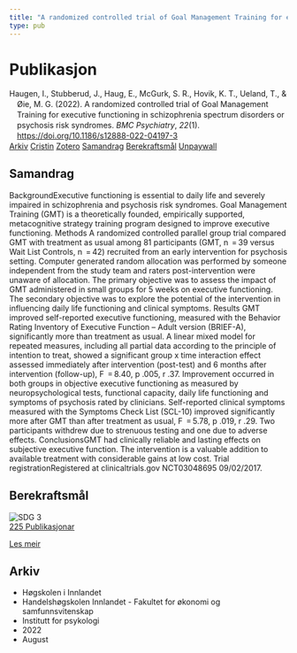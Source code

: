 ```yaml
---
title: "A randomized controlled trial of Goal Management Training for executive functioning in schizophrenia spectrum disorders or psychosis risk syndromes"
type: pub
---
```

<h1>Publikasjon</h1>
<article id="csl-bib-container-UWSC2Z6R" class="csl-bib-container">
  <div class="csl-bib-body" style="line-height: 1.35; padding-left: 1em; text-indent:-1em;">
  <div class="csl-entry">Haugen, I., Stubberud, J., Haug, E., McGurk, S. R., Hovik, K. T., Ueland, T., &amp; &#xD8;ie, M. G. (2022). A randomized controlled trial of Goal Management Training for executive functioning in schizophrenia spectrum disorders or psychosis risk syndromes. <i>BMC Psychiatry</i>, <i>22</i>(1). <a href="https://doi.org/10.1186/s12888-022-04197-3">https://doi.org/10.1186/s12888-022-04197-3</a></div>
</div>
  <div class="csl-bib-buttons">
    <a href="#taxonomy-article-UWSC2Z6R" class="csl-bib-button">Arkiv</a>
    <a href="https://app.cristin.no/results/show.jsf?id=2042608" alt="Cristin URL" class="csl-bib-button">Cristin</a>
    <a href="http://zotero.org/groups/5022929/items/UWSC2Z6R" alt="Zotero URL" class="csl-bib-button">Zotero</a>
    <a href="#abstract-article-UWSC2Z6R" class="csl-bib-button">Samandrag</a>
    <a href="#sdg-article-UWSC2Z6R" class="csl-bib-button">Berekraftsmål</a>
    <a href="https://bmcpsychiatry.biomedcentral.com/counter/pdf/10.1186/s12888-022-04197-3" class="csl-bib-button">Unpaywall</a>
  </div>
  <div id="csl-bib-meta-container-UWSC2Z6R"></div>
</article>
<div id="csl-bib-meta-UWSC2Z6R" class="csl-bib-meta">
  <article id="abstract-article-UWSC2Z6R" class="abstract-article">
    <h1>Samandrag</h1>
    BackgroundExecutive functioning is essential to daily life and severely impaired in schizophrenia and psychosis risk syndromes. Goal Management Training (GMT) is a theoretically founded, empirically supported, metacognitive strategy training program designed to improve executive functioning. Methods A randomized controlled parallel group trial compared GMT with treatment as usual among 81 participants (GMT, n  = 39 versus Wait List Controls, n  = 42) recruited from an early intervention for psychosis setting. Computer generated random allocation was performed by someone independent from the study team and raters post-intervention were unaware of allocation. The primary objective was to assess the impact of GMT administered in small groups for 5 weeks on executive functioning. The secondary objective was to explore the potential of the intervention in influencing daily life functioning and clinical symptoms. Results GMT improved self-reported executive functioning, measured with the Behavior Rating Inventory of Executive Function – Adult version (BRIEF-A), significantly more than treatment as usual. A linear mixed model for repeated measures, including all partial data according to the principle of intention to treat, showed a significant group x time interaction effect assessed immediately after intervention (post-test) and 6 months after intervention (follow-up), F  = 8.40, p .005, r .37. Improvement occurred in both groups in objective executive functioning as measured by neuropsychological tests, functional capacity, daily life functioning and symptoms of psychosis rated by clinicians. Self-reported clinical symptoms measured with the Symptoms Check List (SCL-10) improved significantly more after GMT than after treatment as usual, F  = 5.78, p .019, r .29. Two participants withdrew due to strenuous testing and one due to adverse effects. ConclusionsGMT had clinically reliable and lasting effects on subjective executive function. The intervention is a valuable addition to available treatment with considerable gains at low cost. Trial registrationRegistered at clinicaltrials.gov NCT03048695 09/02/2017.
  </article>
  <article id="sdg-article-UWSC2Z6R" class="sdg-article">
    <h1>Berekraftsmål</h1>
    <div class="sdg-container"><div id="sdg3" class="sdg">
<img src="{{< params subfolder >}}images/sdg/sdg03_no.png" class="image" alt="SDG 3">
<div class="sdg-overlay">
<a href="{{< params subfolder >}}no/archive/?sdg=3#archive" class="sdg-publication-count"><span>225</span> Publikasjonar</a>
<p><a href="https://www.fn.no/om-fn/fns-baerekraftsmaal/god-helse-og-livskvalitet?lang=nno-NO" class="sdg-read-more">Les meir</a></p>
</div>
</div></div>
  </article>
  <article id="taxonomy-article-UWSC2Z6R" class="taxonomy-article">
    <h1>Arkiv</h1>
    <ul>
      <li>Høgskolen i Innlandet</li>
      <li>Handelshøgskolen Innlandet - Fakultet for økonomi og samfunnsvitenskap</li>
      <li>Institutt for psykologi</li>
      <li>2022</li>
      <li>August</li>
    </ul>
  </article>
</div>
